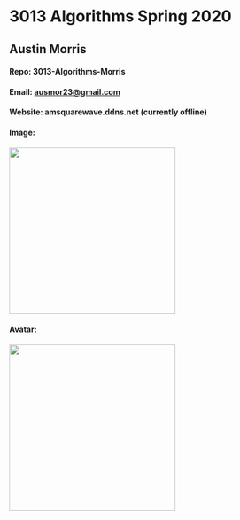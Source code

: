 # 3013 Algorithms Spring 2020

## Austin Morris
#### Repo: 3013-Algorithms-Morris
#### Email: ausmor23@gmail.com
#### Website: amsquarewave.ddns.net (currently offline)
#### Image: 
<img src = "https://github.com/AMSquareWave/4443-IP-AustinMorris/blob/master/AMorris.jpg" style = "width:300px"></img>

#### Avatar: 
<img src = "https://steamuserimages-a.akamaihd.net/ugc/198555163061704296/B26A6F8AD65B099AD5E3CD5F7D0EB25082DBCAF0/" style = "width:300px"></img>
